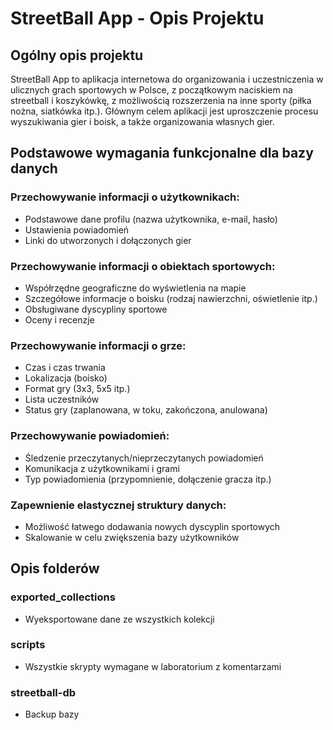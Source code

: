 # StreetBall App - Opis Projektu

## Ogólny opis projektu

StreetBall App to aplikacja internetowa do organizowania i uczestniczenia w ulicznych grach sportowych w Polsce, z początkowym naciskiem na streetball i koszykówkę, z możliwością rozszerzenia na inne sporty (piłka nożna, siatkówka itp.). Głównym celem aplikacji jest uproszczenie procesu wyszukiwania gier i boisk, a także organizowania własnych gier.

## Podstawowe wymagania funkcjonalne dla bazy danych

### Przechowywanie informacji o użytkownikach:
- Podstawowe dane profilu (nazwa użytkownika, e-mail, hasło)
- Ustawienia powiadomień
- Linki do utworzonych i dołączonych gier

### Przechowywanie informacji o obiektach sportowych:
- Współrzędne geograficzne do wyświetlenia na mapie
- Szczegółowe informacje o boisku (rodzaj nawierzchni, oświetlenie itp.)
- Obsługiwane dyscypliny sportowe
- Oceny i recenzje

### Przechowywanie informacji o grze:
- Czas i czas trwania
- Lokalizacja (boisko)
- Format gry (3x3, 5x5 itp.)
- Lista uczestników
- Status gry (zaplanowana, w toku, zakończona, anulowana)

### Przechowywanie powiadomień:
- Śledzenie przeczytanych/nieprzeczytanych powiadomień
- Komunikacja z użytkownikami i grami
- Typ powiadomienia (przypomnienie, dołączenie gracza itp.)

### Zapewnienie elastycznej struktury danych:
- Możliwość łatwego dodawania nowych dyscyplin sportowych
- Skalowanie w celu zwiększenia bazy użytkowników

## Opis folderów
### exported_collections
- Wyeksportowane dane ze wszystkich kolekcji

### scripts 
- Wszystkie skrypty wymagane w laboratorium z komentarzami

### streetball-db
- Backup bazy
